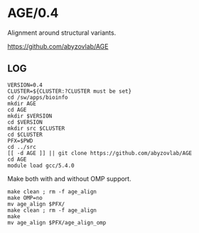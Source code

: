 AGE/0.4
=======

Alignment around structural variants.

<https://github.com/abyzovlab/AGE>

LOG
---

    VERSION=0.4
    CLUSTER=${CLUSTER:?CLUSTER must be set}
    cd /sw/apps/bioinfo
    mkdir AGE
    cd AGE
    mkdir $VERSION
    cd $VERSION
    mkdir src $CLUSTER
    cd $CLUSTER
    PFX=$PWD
    cd ../src
    [[ -d AGE ]] || git clone https://github.com/abyzovlab/AGE
    cd AGE
    module load gcc/5.4.0

Make both with and without OMP support.

    make clean ; rm -f age_align
    make OMP=no
    mv age_align $PFX/
    make clean ; rm -f age_align
    make
    mv age_align $PFX/age_align_omp

